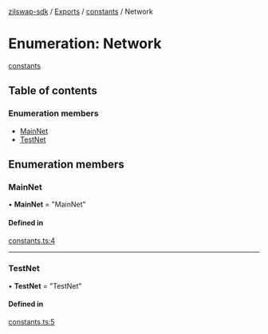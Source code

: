 [zilswap-sdk](../README.md) / [Exports](../modules.md) / [constants](../modules/constants.md) / Network

# Enumeration: Network

[constants](../modules/constants.md)

## Table of contents

### Enumeration members

- [MainNet](constants.network.md#mainnet)
- [TestNet](constants.network.md#testnet)

## Enumeration members

### MainNet

• **MainNet** = "MainNet"

#### Defined in

[constants.ts:4](https://github.com/Switcheo/zilswap-sdk/blob/67d9128/src/constants.ts#L4)

___

### TestNet

• **TestNet** = "TestNet"

#### Defined in

[constants.ts:5](https://github.com/Switcheo/zilswap-sdk/blob/67d9128/src/constants.ts#L5)

